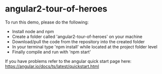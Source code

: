 # angular2-tour-of-heroes
To run this demo, please do the following:
  * Install node and npm
  * Create a folder called 'angular2-tour-of-heroes' on your machine
  * Download/pull the code from the repository into the created folder
  * In your terminal type 'npm install' while located at the project folder level
  * Finally compile and run with 'npm start'

If you have problems refer to the angular quick start page here: https://angular.io/docs/ts/latest/quickstart.html

